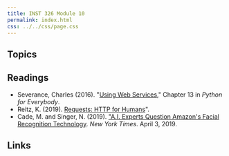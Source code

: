 ```yaml
---
title: INST 326 Module 10
permalink: index.html
css: ../../css/page.css
---
```


## Topics

## Readings

- Severance, Charles (2016). "[Using Web Services](https://www.py4e.com/html3/13-web)," Chapter 13 in *Python for Everybody*.
- Reitz, K. (2019). [Requests: HTTP for Humans](https://docs.python.org/3/library/sqlite3.html)".
- Cade, M. and Singer, N. (2019). ["A.I. Experts Question Amazon's Facial Recognition Technology](https://www.nytimes.com/2019/04/03/technology/amazon-facial-recognition-technology.html).  *New York Times*. April 3, 2019.

## Links


